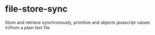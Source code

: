 file-store-sync
===============

Store and retrieve synchronously, primitive and objects javascript values in/from a plain text file
